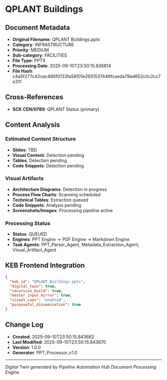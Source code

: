 # QPLANT Buildings

## Document Metadata
- **Original Filename**: QPLANT Buildings.pptx
- **Category**: INFRASTRUCTURE
- **Priority**: MEDIUM
- **Sub-category**: FACILITIES
- **File Type**: PPTX
- **Processing Date**: 2025-09-10T23:50:15.836814
- **File Hash**: c4a5f277c42cec480f0133fa58f01e2651537446fcaeda79ad652c0c2cc7e311

## Cross-References
- **SCK CEN/0789**: QPLANT Status (primary)

## Content Analysis
### Estimated Content Structure
- **Slides**: TBD
- **Visual Content**: Detection pending
- **Tables**: Detection pending
- **Code Snippets**: Detection pending

### Visual Artifacts
- **Architecture Diagrams**: Detection in progress
- **Process Flow Charts**: Scanning scheduled  
- **Technical Tables**: Extraction queued
- **Code Snippets**: Analysis pending
- **Screenshots/Images**: Processing pipeline active

### Processing Status
- **Status**: QUEUED
- **Engines**: PPT Engine → PDF Engine → Markdown Engine
- **Task Agents**: PPT_Parser_Agent, Metadata_Extraction_Agent, Visual_Artifact_Agent

## KEB Frontend Integration
```json
{
  "keb_id": "QPLANT_Buildings.pptx",
  "digital_twin": true,
  "recursive_build": true,
  "master_input_mirror": true,
  "visual_cues": "enabled",
  "purposeful_dissemination": true
}
```

## Change Log
- **Created**: 2025-09-10T23:50:15.843662
- **Last Modified**: 2025-09-10T23:50:15.843670
- **Version**: 1.0.0
- **Generator**: PPT_Processor_v1.0

---
*Digital Twin generated by Pipeline Automation Hub Document Processing Engine*
